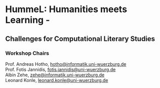 # HummeL: Humanities meets Learning - 
## Challenges for Computational Literary Studies



### Workshop Chairs
Prof. Andreas Hotho, hotho@informatik.uni-wuerzburg.de <br/>
Prof. Fotis Jannidis, fotis.jannidis@uni-wuerzburg.de <br/>
Albin Zehe, zehe@informatik.uni-wuerzburg.de <br/>
Leonard Konle, leonard.konle@uni-wuerzburg.de <br/>




